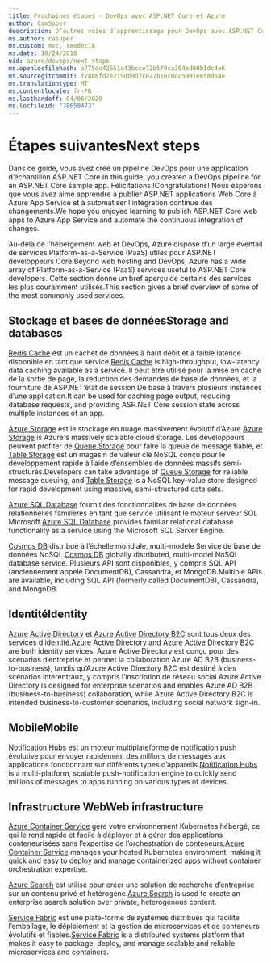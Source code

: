 ```yaml
---
title: Prochaines étapes - DevOps avec ASP.NET Core et Azure
author: CamSoper
description: D’autres voies d’apprentissage pour DevOps avec ASP.NET Core et Azure.
ms.author: casoper
ms.custom: mvc, seodec18
ms.date: 10/24/2018
uid: azure/devops/next-steps
ms.openlocfilehash: a775dc42551a43bcce72b5f9ca364ed00b1dc4e6
ms.sourcegitcommit: f7886fd2e219db9d7ce27b16c0dc5901e658d64e
ms.translationtype: MT
ms.contentlocale: fr-FR
ms.lasthandoff: 04/06/2020
ms.locfileid: "78659473"
---
```

# <a name="next-steps"></a><span data-ttu-id="f046d-103">Étapes suivantes</span><span class="sxs-lookup"><span data-stu-id="f046d-103">Next steps</span></span>

<span data-ttu-id="f046d-104">Dans ce guide, vous avez créé un pipeline DevOps pour une application d’échantillon ASP.NET Core.</span><span class="sxs-lookup"><span data-stu-id="f046d-104">In this guide, you created a DevOps pipeline for an ASP.NET Core sample app.</span></span> <span data-ttu-id="f046d-105">Félicitations !</span><span class="sxs-lookup"><span data-stu-id="f046d-105">Congratulations!</span></span> <span data-ttu-id="f046d-106">Nous espérons que vous avez aimé apprendre à publier ASP.NET applications Web Core à Azure App Service et à automatiser l’intégration continue des changements.</span><span class="sxs-lookup"><span data-stu-id="f046d-106">We hope you enjoyed learning to publish ASP.NET Core web apps to Azure App Service and automate the continuous integration of changes.</span></span>

<span data-ttu-id="f046d-107">Au-delà de l’hébergement web et DevOps, Azure dispose d’un large éventail de services Platform-as-a-Service (PaaS) utiles pour ASP.NET développeurs Core.</span><span class="sxs-lookup"><span data-stu-id="f046d-107">Beyond web hosting and DevOps, Azure has a wide array of Platform-as-a-Service (PaaS) services useful to ASP.NET Core developers.</span></span> <span data-ttu-id="f046d-108">Cette section donne un bref aperçu de certains des services les plus couramment utilisés.</span><span class="sxs-lookup"><span data-stu-id="f046d-108">This section gives a brief overview of some of the most commonly used services.</span></span>

## <a name="storage-and-databases"></a><span data-ttu-id="f046d-109">Stockage et bases de données</span><span class="sxs-lookup"><span data-stu-id="f046d-109">Storage and databases</span></span>

<span data-ttu-id="f046d-110">[Redis Cache](/azure/redis-cache/) est un cachet de données à haut débit et à faible latence disponible en tant que service.</span><span class="sxs-lookup"><span data-stu-id="f046d-110">[Redis Cache](/azure/redis-cache/) is high-throughput, low-latency data caching available as a service.</span></span> <span data-ttu-id="f046d-111">Il peut être utilisé pour la mise en cache de la sortie de page, la réduction des demandes de base de données, et la fourniture de ASP.NET’état de session De base à travers plusieurs instances d’une application.</span><span class="sxs-lookup"><span data-stu-id="f046d-111">It can be used for caching page output, reducing database requests, and providing ASP.NET Core session state across multiple instances of an app.</span></span>

<span data-ttu-id="f046d-112">[Azure Storage](/azure/storage/) est le stockage en nuage massivement évolutif d’Azure.</span><span class="sxs-lookup"><span data-stu-id="f046d-112">[Azure Storage](/azure/storage/) is Azure's massively scalable cloud storage.</span></span> <span data-ttu-id="f046d-113">Les développeurs peuvent profiter de [Queue Storage](/azure/storage/queues/storage-queues-introduction) pour faire la queue de message fiable, et [Table Storage](/azure/storage/tables/table-storage-overview) est un magasin de valeur clé NoSQL conçu pour le développement rapide à l’aide d’ensembles de données massifs semi-structurés.</span><span class="sxs-lookup"><span data-stu-id="f046d-113">Developers can take advantage of [Queue Storage](/azure/storage/queues/storage-queues-introduction) for reliable message queuing, and [Table Storage](/azure/storage/tables/table-storage-overview) is a NoSQL key-value store designed for rapid development using massive, semi-structured data sets.</span></span>

<span data-ttu-id="f046d-114">[Azure SQL Database](/azure/sql-database/) fournit des fonctionnalités de base de données relationnelles familières en tant que service utilisant le moteur serveur SQL Microsoft.</span><span class="sxs-lookup"><span data-stu-id="f046d-114">[Azure SQL Database](/azure/sql-database/) provides familiar relational database functionality as a service using the Microsoft SQL Server Engine.</span></span>

<span data-ttu-id="f046d-115">[Cosmos DB](/azure/cosmos-db/) distribué à l’échelle mondiale, multi-modèle Service de base de données NoSQL.</span><span class="sxs-lookup"><span data-stu-id="f046d-115">[Cosmos DB](/azure/cosmos-db/) globally distributed, multi-model NoSQL database service.</span></span> <span data-ttu-id="f046d-116">Plusieurs API sont disponibles, y compris SQL API (anciennement appelé DocumentDB), Cassandra, et MongoDB.</span><span class="sxs-lookup"><span data-stu-id="f046d-116">Multiple APIs are available, including SQL API (formerly called DocumentDB), Cassandra, and MongoDB.</span></span>

## <a name="identity"></a><span data-ttu-id="f046d-117">Identité</span><span class="sxs-lookup"><span data-stu-id="f046d-117">Identity</span></span>

<span data-ttu-id="f046d-118">[Azure Active Directory](/azure/active-directory/) et [Azure Active Directory B2C](/azure/active-directory-b2c/) sont tous deux des services d’identité.</span><span class="sxs-lookup"><span data-stu-id="f046d-118">[Azure Active Directory](/azure/active-directory/) and [Azure Active Directory B2C](/azure/active-directory-b2c/) are both identity services.</span></span> <span data-ttu-id="f046d-119">Azure Active Directory est conçu pour des scénarios d’entreprise et permet la collaboration Azure AD B2B (business-to-business), tandis qu’Azure Active Directory B2C est destiné à des scénarios interentraux, y compris l’inscription de réseau social.</span><span class="sxs-lookup"><span data-stu-id="f046d-119">Azure Active Directory is designed for enterprise scenarios and enables Azure AD B2B (business-to-business) collaboration, while Azure Active Directory B2C is intended business-to-customer scenarios, including social network sign-in.</span></span>

## <a name="mobile"></a><span data-ttu-id="f046d-120">Mobile</span><span class="sxs-lookup"><span data-stu-id="f046d-120">Mobile</span></span>

<span data-ttu-id="f046d-121">[Notification Hubs](/azure/notification-hubs/) est un moteur multiplateforme de notification push évolutive pour envoyer rapidement des millions de messages aux applications fonctionnant sur différents types d’appareils.</span><span class="sxs-lookup"><span data-stu-id="f046d-121">[Notification Hubs](/azure/notification-hubs/) is a multi-platform, scalable push-notification engine to quickly send millions of messages to apps running on various types of devices.</span></span>

## <a name="web-infrastructure"></a><span data-ttu-id="f046d-122">Infrastructure Web</span><span class="sxs-lookup"><span data-stu-id="f046d-122">Web infrastructure</span></span>

<span data-ttu-id="f046d-123">[Azure Container Service](/azure/aks/) gère votre environnement Kubernetes hébergé, ce qui le rend rapide et facile à déployer et à gérer des applications conteneurisées sans l’expertise de l’orchestration de conteneurs.</span><span class="sxs-lookup"><span data-stu-id="f046d-123">[Azure Container Service](/azure/aks/) manages your hosted Kubernetes environment, making it quick and easy to deploy and manage containerized apps without container orchestration expertise.</span></span>

<span data-ttu-id="f046d-124">[Azure Search](/azure/search/) est utilisé pour créer une solution de recherche d’entreprise sur un contenu privé et hétérogène.</span><span class="sxs-lookup"><span data-stu-id="f046d-124">[Azure Search](/azure/search/) is used to create an enterprise search solution over private, heterogenous content.</span></span>

<span data-ttu-id="f046d-125">[Service Fabric](/azure/service-fabric/) est une plate-forme de systèmes distribués qui facilite l’emballage, le déploiement et la gestion de microservices et de conteneurs évolutifs et fiables.</span><span class="sxs-lookup"><span data-stu-id="f046d-125">[Service Fabric](/azure/service-fabric/) is a distributed systems platform that makes it easy to package, deploy, and manage scalable and reliable microservices and containers.</span></span>

